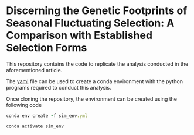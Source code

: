 
# Discerning the Genetic Footprints of Seasonal Fluctuating Selection: A Comparison with Established Selection Forms

This repository contains the code to replicate the analysis conducted in the aforementioned article. 

The [yaml](sim_env.yml) file can be used to create a conda environment with the python programs required to conduct this analysis.

Once cloning the repository, the environment can be created using the following code

```ruby
conda env create -f sim_env.yml

conda activate sim_env
```



